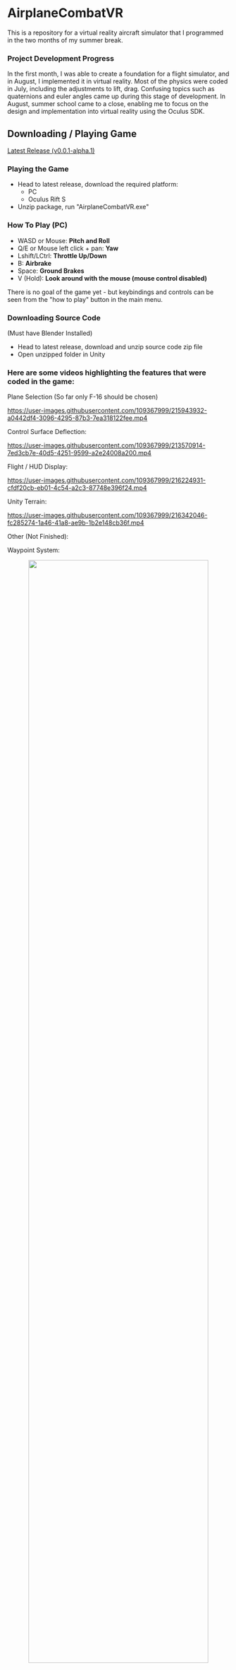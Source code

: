 # AirplaneCombatVR
This is a repository for a virtual reality aircraft simulator that I programmed in the two months of my summer break.

### Project Development Progress
In the first month, I was able to create a foundation for a flight simulator, and in August, I implemented it in virtual reality. Most of the physics were coded in July, including the adjustments to lift, drag. Confusing topics such as quaternions and euler angles came up during this stage of development. In August, summer school came to a close, enabling me to focus on the design and implementation into virtual reality using the Oculus SDK.

## Downloading / Playing Game
[Latest Release (v0.0.1-alpha.1)](https://github.com/tommyzhng/AirplaneCombatVR/releases/tag/v0.0.1-alpha.1)

### Playing the Game
- Head to latest release, download the required platform:
  - PC
  - Oculus Rift S
- Unzip package, run "AirplaneCombatVR.exe"

### How To Play (PC)
- WASD or Mouse: **Pitch and Roll**
- Q/E or Mouse left click + pan: **Yaw**
- Lshift/LCtrl: **Throttle Up/Down**
- B: **Airbrake**
- Space: **Ground Brakes**
- V (Hold): **Look around with the mouse (mouse control disabled)**

There is no goal of the game yet - but keybindings and controls can be seen from the "how to play" button in the main menu.

### Downloading Source Code 
(Must have Blender Installed)
- Head to latest release, download and unzip source code zip file
- Open unzipped folder in Unity

### Here are some videos highlighting the features that were coded in the game:

Plane Selection (So far only F-16 should be chosen)

https://user-images.githubusercontent.com/109367999/215943932-a0442df4-3096-4295-87b3-7ea318122fee.mp4

Control Surface Deflection:

https://user-images.githubusercontent.com/109367999/213570914-7ed3cb7e-40d5-4251-9599-a2e24008a200.mp4

Flight / HUD Display:

https://user-images.githubusercontent.com/109367999/216224931-cfdf20cb-eb01-4c54-a2c3-87748e396f24.mp4

Unity Terrain:

https://user-images.githubusercontent.com/109367999/216342046-fc285274-1a46-41a8-ae9b-1b2e148cb36f.mp4

Other (Not Finished):

Waypoint System:
<p align="center">
  <img height=80% width=90% src="https://github.com/tommyzhng/AirplaneCombatVR/blob/master/Assets/Other/waypointsystem.gif">
</p>
